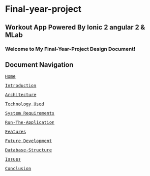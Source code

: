 # Final-year-project
## Workout App Powered By Ionic 2 angular 2 &amp; MLab 

### Welcome to My Final-Year-Project Design Document!
<h2>Document Navigation</h2>
<pre><a href="https://github.com/gtonra89/Final-year-project/wiki/Home">Home</a>&#9;</pre>
<pre><a href="https://github.com/gtonra89/Final-year-project/wiki/Introduction">Introduction</a>&#9;</pre>
<pre><a href="https://github.com/gtonra89/Final-year-project/wiki/Architecture">Architecture</a>&#9;</pre>
<pre><a href="https://github.com/gtonra89/Final-year-project/wiki/Technology-Used">Technology Used</a>&#9;</pre>
<pre><a href="https://github.com/gtonra89/Final-year-project/wiki/System-Requirements">System Requirements</a>&#9;</pre>
<pre><a href="https://github.com/gtonra89/Final-year-project/wiki/Run-The-Application">Run-The-Application</a>&#9;</pre>
<pre><a href="https://github.com/gtonra89/Final-year-project/wiki/Features">Features</a>&#9;</pre>
<pre><a href="https://github.com/gtonra89/Final-year-project/wiki/Future-Development">Future Development</a>&#9;</pre>
<pre><a href="https://github.com/gtonra89/Final-year-project/wiki/MLAB-Database-Structure">Database-Structure</a>&#9;</pre>
<pre><a href="https://github.com/gtonra89/Final-year-project/wiki/Issues">Issues</a>&#9;</pre>
<pre><a href="https://github.com/gtonra89/Final-year-project/wiki/Conclusion">Conclusion</a>&#9;</pre>
